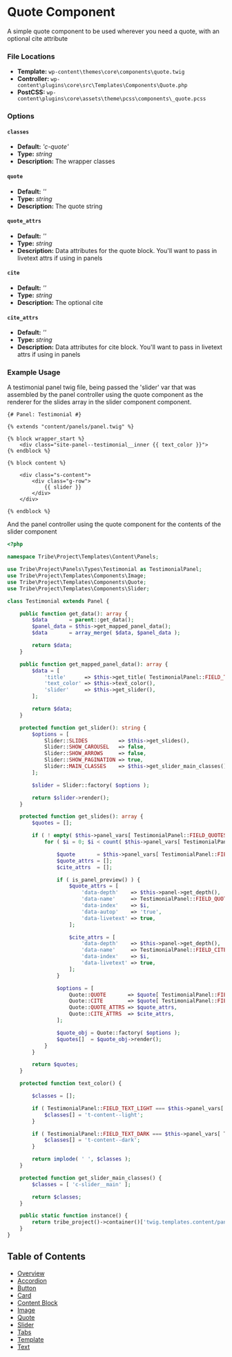 # Quote Component

A simple quote component to be used wherever you need a quote, with an optional cite attribute

### File Locations

* **Template:** `wp-content\themes\core\components\quote.twig`
* **Controller:** `wp-content\plugins\core\src\Templates\Components\Quote.php`
* **PostCSS:** `wp-content\plugins\core\assets\theme\pcss\components\_quote.pcss`

### Options

#### `classes` 
* **Default:** _'c-quote'_ 
* **Type:** _string_ 
* **Description:** The wrapper classes

#### `quote` 
* **Default:** _''_ 
* **Type:** _string_ 
* **Description:** The quote string

#### `quote_attrs` 
* **Default:** _''_ 
* **Type:** _string_ 
* **Description:** Data attributes for the quote block. You'll want to pass in livetext attrs if using in panels

#### `cite` 
* **Default:** _''_ 
* **Type:** _string_ 
* **Description:** The optional cite

#### `cite_attrs` 
* **Default:** _''_ 
* **Type:** _string_ 
* **Description:** Data attributes for cite block. You'll want to pass in livetext attrs if using in panels

### Example Usage

A testimonial panel twig file, being passed the 'slider' var that was assembled by the panel controller using the quote component as the renderer for the slides array in the slider component component.

```twig
{# Panel: Testimonial #}

{% extends "content/panels/panel.twig" %}

{% block wrapper_start %}
	<div class="site-panel--testimonial__inner {{ text_color }}">
{% endblock %}

{% block content %}

	<div class="s-content">
		<div class="g-row">
			{{ slider }}
		</div>
	</div>

{% endblock %}

```

And the panel controller using the quote component for the contents of the slider component

```php
<?php

namespace Tribe\Project\Templates\Content\Panels;

use Tribe\Project\Panels\Types\Testimonial as TestimonialPanel;
use Tribe\Project\Templates\Components\Image;
use Tribe\Project\Templates\Components\Quote;
use Tribe\Project\Templates\Components\Slider;

class Testimonial extends Panel {

	public function get_data(): array {
		$data       = parent::get_data();
		$panel_data = $this->get_mapped_panel_data();
		$data       = array_merge( $data, $panel_data );

		return $data;
	}

	public function get_mapped_panel_data(): array {
		$data = [
			'title'      => $this->get_title( TestimonialPanel::FIELD_TITLE, [ 'site-section__title', 'h5' ] ),
			'text_color' => $this->text_color(),
			'slider'     => $this->get_slider(),
		];

		return $data;
	}

	protected function get_slider(): string {
		$options = [
			Slider::SLIDES          => $this->get_slides(),
			Slider::SHOW_CAROUSEL   => false,
			Slider::SHOW_ARROWS     => false,
			Slider::SHOW_PAGINATION => true,
			Slider::MAIN_CLASSES    => $this->get_slider_main_classes(),
		];

		$slider = Slider::factory( $options );

		return $slider->render();
	}

	protected function get_slides(): array {
		$quotes = [];

		if ( ! empty( $this->panel_vars[ TestimonialPanel::FIELD_QUOTES ] ) ) {
			for ( $i = 0; $i < count( $this->panel_vars[ TestimonialPanel::FIELD_QUOTES ] ); $i ++ ) {

				$quote       = $this->panel_vars[ TestimonialPanel::FIELD_QUOTES ][ $i ];
				$quote_attrs = [];
				$cite_attrs  = [];

				if ( is_panel_preview() ) {
					$quote_attrs = [
						'data-depth'    => $this->panel->get_depth(),
						'data-name'     => TestimonialPanel::FIELD_QUOTE,
						'data-index'    => $i,
						'data-autop'    => 'true',
						'data-livetext' => true,
					];

					$cite_attrs = [
						'data-depth'    => $this->panel->get_depth(),
						'data-name'     => TestimonialPanel::FIELD_CITE,
						'data-index'    => $i,
						'data-livetext' => true,
					];
				}

				$options = [
					Quote::QUOTE       => $quote[ TestimonialPanel::FIELD_QUOTE ],
					Quote::CITE        => $quote[ TestimonialPanel::FIELD_CITE ],
					Quote::QUOTE_ATTRS => $quote_attrs,
					Quote::CITE_ATTRS  => $cite_attrs,
				];

				$quote_obj = Quote::factory( $options );
				$quotes[]  = $quote_obj->render();
			}
		}

		return $quotes;
	}

	protected function text_color() {

		$classes = [];

		if ( TestimonialPanel::FIELD_TEXT_LIGHT === $this->panel_vars[ TestimonialPanel::FIELD_TEXT_COLOR ] ) {
			$classes[] = 't-content--light';
		}

		if ( TestimonialPanel::FIELD_TEXT_DARK === $this->panel_vars[ TestimonialPanel::FIELD_TEXT_COLOR ] ) {
			$classes[] = 't-content--dark';
		}

		return implode( ' ', $classes );
	}

	protected function get_slider_main_classes() {
		$classes = [ 'c-slider__main' ];

		return $classes;
	}

	public static function instance() {
		return tribe_project()->container()['twig.templates.content/panels/testimonial'];
	}
}
```

## Table of Contents

* [Overview](/docs/frontend/components/README.md)
* [Accordion](/docs/frontend/components/accordion.md)
* [Button](/docs/frontend/components/button.md)
* [Card](/docs/frontend/components/card.md)
* [Content Block](/docs/frontend/components/content_block.md)
* [Image](/docs/frontend/components/image.md)
* [Quote](/docs/frontend/components/quote.md)
* [Slider](/docs/frontend/components/slider.md)
* [Tabs](/docs/frontend/components/tabs.md)
* [Template](/docs/frontend/components/template.md)
* [Text](/docs/frontend/components/text.md)
